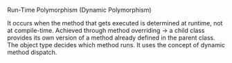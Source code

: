 Run-Time Polymorphism (Dynamic Polymorphism)

It occurs when the method that gets executed
is determined at runtime, not at compile-time.
Achieved through method overriding → a child
class provides its own version of a method
already defined in the parent class.
The object type decides which method runs.
It uses the concept of dynamic method dispatch.

